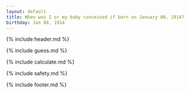 ```yaml
---
layout: default
title: When was I or my baby conceived if born on January 08, 1914?
birthday: Jan 08, 1914
---
```


{% include header.md %}

{% include guess.md %}

{% include calculate.md %}

{% include safety.md %}

{% include footer.md %}



